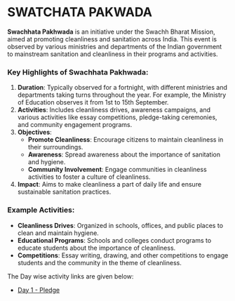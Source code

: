 # SWATCHATA PAKWADA

**Swachhata Pakhwada** is an initiative under the Swachh Bharat Mission, aimed at promoting cleanliness and sanitation across India. This event is observed by various ministries and departments of the Indian government to mainstream sanitation and cleanliness in their programs and activities.

### Key Highlights of Swachhata Pakhwada:
1. **Duration**: Typically observed for a fortnight, with different ministries and departments taking turns throughout the year. For example, the Ministry of Education observes it from 1st to 15th September.
2. **Activities**: Includes cleanliness drives, awareness campaigns, and various activities like essay competitions, pledge-taking ceremonies, and community engagement programs.
3. **Objectives**:
   - **Promote Cleanliness**: Encourage citizens to maintain cleanliness in their surroundings.
   - **Awareness**: Spread awareness about the importance of sanitation and hygiene.
   - **Community Involvement**: Engage communities in cleanliness activities to foster a culture of cleanliness.
4. **Impact**: Aims to make cleanliness a part of daily life and ensure sustainable sanitation practices.

### Example Activities:
- **Cleanliness Drives**: Organized in schools, offices, and public places to clean and maintain hygiene.
- **Educational Programs**: Schools and colleges conduct programs to educate students about the importance of cleanliness.
- **Competitions**: Essay writing, drawing, and other competitions to engage students and the community in the theme of cleanliness.

The Day wise activity links are given below:

- [Day 1 - Pledge](https://youtu.be/Tkzd-DxIKNU)

